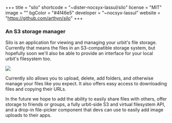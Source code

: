 +++
title = "silo"
shortcode = "~dister-nocsyx-lassul/silo"
license = "MIT"
image = ""
bgColor = "#4f46e5"
developer = "~nocsyx-lassul"
website = "https://github.com/arthyn/silo"
+++

### An S3 storage manager

Silo is an application for viewing and managing your urbit's file storage. Currently that means the files in an S3-compatible storage system, but hopefully soon we'll also be able to provide an interface for your local urbit's filesystem too.

![](https://nyc3.digitaloceanspaces.com/hmillerdev/nocsyx-lassul/2022.7.23..19.23.39-Screen%20Shot%202022-07-23%20at%202.23.07%20PM.png)

Currently silo allows you to upload, delete, add folders, and otherwise manage your files like you expect. It also offers easy access to downloading files and copying their URLs.

In the future we hope to add the ability to easily share files with others, offer storage to friends or groups, a fully urbit-side S3 and virtual filesystem API, and a drop-in file-picker component that devs can use to easily add image uploads to their apps.
